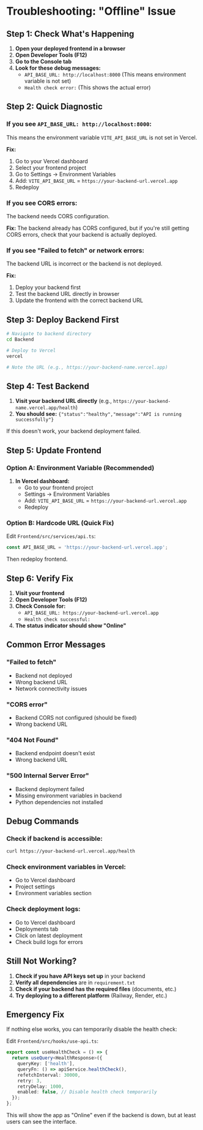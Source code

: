 # Troubleshooting: "Offline" Issue

## Step 1: Check What's Happening

1. **Open your deployed frontend in a browser**
2. **Open Developer Tools (F12)**
3. **Go to the Console tab**
4. **Look for these debug messages:**
   - `API_BASE_URL: http://localhost:8000` (This means environment variable is not set)
   - `Health check error:` (This shows the actual error)

## Step 2: Quick Diagnostic

### If you see `API_BASE_URL: http://localhost:8000`:
This means the environment variable `VITE_API_BASE_URL` is not set in Vercel.

**Fix:**
1. Go to your Vercel dashboard
2. Select your frontend project
3. Go to Settings → Environment Variables
4. Add: `VITE_API_BASE_URL` = `https://your-backend-url.vercel.app`
5. Redeploy

### If you see CORS errors:
The backend needs CORS configuration.

**Fix:**
The backend already has CORS configured, but if you're still getting CORS errors, check that your backend is actually deployed.

### If you see "Failed to fetch" or network errors:
The backend URL is incorrect or the backend is not deployed.

**Fix:**
1. Deploy your backend first
2. Test the backend URL directly in browser
3. Update the frontend with the correct backend URL

## Step 3: Deploy Backend First

```bash
# Navigate to backend directory
cd Backend

# Deploy to Vercel
vercel

# Note the URL (e.g., https://your-backend-name.vercel.app)
```

## Step 4: Test Backend

1. **Visit your backend URL directly** (e.g., `https://your-backend-name.vercel.app/health`)
2. **You should see:** `{"status":"healthy","message":"API is running successfully"}`

If this doesn't work, your backend deployment failed.

## Step 5: Update Frontend

### Option A: Environment Variable (Recommended)

1. **In Vercel dashboard:**
   - Go to your frontend project
   - Settings → Environment Variables
   - Add: `VITE_API_BASE_URL` = `https://your-backend-url.vercel.app`
   - Redeploy

### Option B: Hardcode URL (Quick Fix)

Edit `Frontend/src/services/api.ts`:
```typescript
const API_BASE_URL = 'https://your-backend-url.vercel.app';
```

Then redeploy frontend.

## Step 6: Verify Fix

1. **Visit your frontend**
2. **Open Developer Tools (F12)**
3. **Check Console for:**
   - `API_BASE_URL: https://your-backend-url.vercel.app`
   - `Health check successful:`
4. **The status indicator should show "Online"**

## Common Error Messages

### "Failed to fetch"
- Backend not deployed
- Wrong backend URL
- Network connectivity issues

### "CORS error"
- Backend CORS not configured (should be fixed)
- Wrong backend URL

### "404 Not Found"
- Backend endpoint doesn't exist
- Wrong backend URL

### "500 Internal Server Error"
- Backend deployment failed
- Missing environment variables in backend
- Python dependencies not installed

## Debug Commands

### Check if backend is accessible:
```bash
curl https://your-backend-url.vercel.app/health
```

### Check environment variables in Vercel:
- Go to Vercel dashboard
- Project settings
- Environment variables section

### Check deployment logs:
- Go to Vercel dashboard
- Deployments tab
- Click on latest deployment
- Check build logs for errors

## Still Not Working?

1. **Check if you have API keys set up** in your backend
2. **Verify all dependencies** are in `requirement.txt`
3. **Check if your backend has the required files** (documents, etc.)
4. **Try deploying to a different platform** (Railway, Render, etc.)

## Emergency Fix

If nothing else works, you can temporarily disable the health check:

Edit `Frontend/src/hooks/use-api.ts`:
```typescript
export const useHealthCheck = () => {
  return useQuery<HealthResponse>({
    queryKey: ['health'],
    queryFn: () => apiService.healthCheck(),
    refetchInterval: 30000,
    retry: 3,
    retryDelay: 1000,
    enabled: false, // Disable health check temporarily
  });
};
```

This will show the app as "Online" even if the backend is down, but at least users can see the interface. 